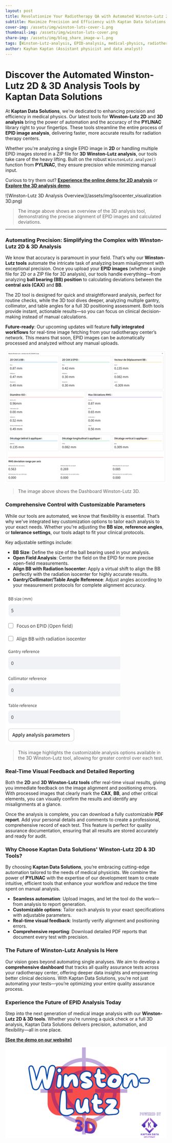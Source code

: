 ```yaml
---
layout: post
title: Revolutionize Your Radiotherapy QA with Automated Winston-Lutz 2D & 3D Analysis  
subtitle: Maximize Precision and Efficiency with Kaptan Data Solutions' Fully Automated Winston-Lutz Tools for 2D and 3D EPID Image Analysis  
cover-img: /assets/img/winston-luts-cover-1.png  
thumbnail-img: /assets/img/winston-luts-cover.png  
share-img: /assets/img/blog_share_image-w-l.png  
tags: [Winston-Lutz-analysis, EPID-analysis, medical-physics, radiotherapy-QA, image-processing, isocenter-alignment, healthcare-technology, pylinac, automated-analysis, 3D-analysis, medical-imaging, medical-software, radiation-therapy, data-analysis, quality-assurance, compliance]
author: Kayhan Kaptan (Assistant physicist and data analyst)
---
```



# Discover the Automated **Winston-Lutz 2D & 3D Analysis Tools** by Kaptan Data Solutions

At **Kaptan Data Solutions**, we're dedicated to enhancing precision and efficiency in medical physics. Our latest tools for **Winston-Lutz 2D** and **3D analysis** bring the power of automation and the accuracy of the **PYLINAC** library right to your fingertips. These tools streamline the entire process of **EPID image analysis**, delivering faster, more accurate results for radiation therapy centers.

Whether you're analyzing a single EPID image in **2D** or handling multiple EPID images stored in a ZIP file for **3D Winston-Lutz analysis**, our tools take care of the heavy lifting. Built on the robust `WinstonLutz.analyze()` function from **PYLINAC**, they ensure precision while minimizing manual input.

Curious to try them out? [**Experience the online demo for 2D analysis**](https://www.assistant-physicien.fr/winston-lutz_2d) or [**Explore the 3D analysis demo**](https://www.assistant-physicien.fr/winston-lutz_3d).

![Winston-Lutz 3D Analysis Overview](/assets/img/isocenter_visualization 3D.png)

> The image above shows an overview of the 3D analysis tool, demonstrating the precise alignment of EPID images and calculated deviations.

---

### Automating Precision: Simplifying the Complex with Winston-Lutz 2D & 3D Analysis

We know that accuracy is paramount in your field. That’s why our **Winston-Lutz tools** automate the intricate task of analyzing beam misalignment with exceptional precision. Once you upload your **EPID images** (whether a single file for 2D or a ZIP file for 3D analysis), our tools handle everything—from analyzing **ball bearing (BB) position** to calculating deviations between the **central axis (CAX)** and **BB**.

The 2D tool is designed for quick and straightforward analysis, perfect for routine checks, while the 3D tool dives deeper, analyzing multiple gantry, collimator, and table angles for a full 3D positioning assessment. Both tools provide instant, actionable results—so you can focus on clinical decision-making instead of manual calculations.

**Future-ready**: Our upcoming updates will feature **fully integrated workflows** for real-time image fetching from your radiotherapy center’s network. This means that soon, EPID images can be automatically processed and analyzed without any manual uploads.


![Winston-Lutz 3D Analysis Overview](/assets/img/winston-luts-3d-info-2.PNG)

> The image above shows the Dashboard Winston-Lutz 3D.


### Comprehensive Control with Customizable Parameters

While our tools are automated, we know that flexibility is essential. That’s why we've integrated key customization options to tailor each analysis to your exact needs. Whether you're adjusting the **BB size**, **reference angles**, or **tolerance settings**, our tools adapt to fit your clinical protocols.

Key adjustable settings include:
- **BB Size**: Define the size of the ball bearing used in your analysis.
- **Open Field Analysis**: Center the field on the EPID for more precise open-field measurements.
- **Align BB with Radiation Isocenter**: Apply a virtual shift to align the BB perfectly with the radiation isocenter for highly accurate results.
- **Gantry/Collimator/Table Angle Reference**: Adjust angles according to your measurement protocols for complete alignment accuracy.

![Winston-Lutz 3D Analysis Overview](/assets/img/w-l-settings.PNG)

> This image highlights the customizable analysis options available in the 3D Winston-Lutz tool, allowing for greater control over each test.


### Real-Time Visual Feedback and Detailed Reporting

Both the **2D** and **3D Winston-Lutz tools** offer real-time visual results, giving you immediate feedback on the image alignment and positioning errors. With processed images that clearly mark the **CAX**, **BB**, and other critical elements, you can visually confirm the results and identify any misalignments at a glance.

Once the analysis is complete, you can download a fully customizable **PDF report**. Add your personal details and comments to create a professional, comprehensive record of each test. This feature is perfect for quality assurance documentation, ensuring that all results are stored accurately and ready for audit.


### Why Choose Kaptan Data Solutions' Winston-Lutz 2D & 3D Tools?

By choosing **Kaptan Data Solutions**, you’re embracing cutting-edge automation tailored to the needs of medical physicists. We combine the power of **PYLINAC** with the expertise of our development team to create intuitive, efficient tools that enhance your workflow and reduce the time spent on manual analysis.

- **Seamless automation**: Upload images, and let the tool do the work—from analysis to report generation.
- **Customizable options**: Tailor each analysis to your exact specifications with adjustable parameters.
- **Real-time visual feedback**: Instantly verify alignment and positioning errors.
- **Comprehensive reporting**: Download detailed PDF reports that document every test with precision.


### The Future of Winston-Lutz Analysis Is Here

Our vision goes beyond automating single analyses. We aim to develop a **comprehensive dashboard** that tracks all quality assurance tests across your radiotherapy center, offering deeper data insights and empowering better clinical decisions. With Kaptan Data Solutions, you’re not just automating your tests—you’re optimizing your entire quality assurance process.


### Experience the Future of EPID Analysis Today

Step into the next generation of medical image analysis with our **Winston-Lutz 2D & 3D tools**. Whether you’re running a quick check or a full 3D analysis, Kaptan Data Solutions delivers precision, automation, and flexibility—all in one place.

**[[See the demo on our website]](https://www.assistant-physicien.fr/winston-lutz_3d)** 

[![png](/assets/img/wl-image_3d.png)](https://www.assistant-physicien.fr/winston-lutz_3d)